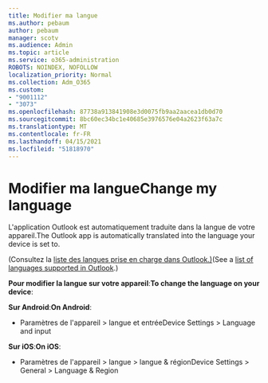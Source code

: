 ```yaml
---
title: Modifier ma langue
ms.author: pebaum
author: pebaum
manager: scotv
ms.audience: Admin
ms.topic: article
ms.service: o365-administration
ROBOTS: NOINDEX, NOFOLLOW
localization_priority: Normal
ms.collection: Adm_O365
ms.custom:
- "9001112"
- "3073"
ms.openlocfilehash: 87738a913841908e3d0075fb9aa2aacea1db0d70
ms.sourcegitcommit: 8bc60ec34bc1e40685e3976576e04a2623f63a7c
ms.translationtype: MT
ms.contentlocale: fr-FR
ms.lasthandoff: 04/15/2021
ms.locfileid: "51818970"
---
```

# <a name="change-my-language"></a><span data-ttu-id="a29a7-102">Modifier ma langue</span><span class="sxs-lookup"><span data-stu-id="a29a7-102">Change my language</span></span>

<span data-ttu-id="a29a7-103">L'application Outlook est automatiquement traduite dans la langue de votre appareil.</span><span class="sxs-lookup"><span data-stu-id="a29a7-103">The Outlook app is automatically translated into the language your device is set to.</span></span> 

<span data-ttu-id="a29a7-104">(Consultez la [liste des langues prise en charge dans Outlook.)](https://acompli.helpshift.com/a/outlook/?s=general-questions&f=in-which-languages-is-your-app-translated)</span><span class="sxs-lookup"><span data-stu-id="a29a7-104">(See a [list of languages supported in Outlook](https://acompli.helpshift.com/a/outlook/?s=general-questions&f=in-which-languages-is-your-app-translated).)</span></span> 

<span data-ttu-id="a29a7-105">**Pour modifier la langue sur votre appareil**:</span><span class="sxs-lookup"><span data-stu-id="a29a7-105">**To change the language on your device**:</span></span> 

<span data-ttu-id="a29a7-106">**Sur Android**:</span><span class="sxs-lookup"><span data-stu-id="a29a7-106">**On Android**:</span></span> 

- <span data-ttu-id="a29a7-107">Paramètres de l'appareil > langue et entrée</span><span class="sxs-lookup"><span data-stu-id="a29a7-107">Device Settings > Language and input</span></span> 

<span data-ttu-id="a29a7-108">**Sur iOS**:</span><span class="sxs-lookup"><span data-stu-id="a29a7-108">**On iOS**:</span></span> 

- <span data-ttu-id="a29a7-109">Paramètres de l'appareil > langue > langue & région</span><span class="sxs-lookup"><span data-stu-id="a29a7-109">Device Settings > General > Language & Region</span></span> 
